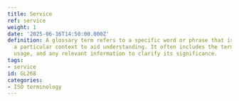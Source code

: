 ```yaml
---
title: Service
ref: service
weight: 1
date: '2025-06-16T14:50:00.000Z'
definition: A glossary term refers to a specific word or phrase that is defined within
  a particular context to aid understanding. It often includes the term's meaning,
  usage, and any relevant information to clarify its significance.
tags:
- service
id: GL268
categories:
- ISO terminology
---
```


